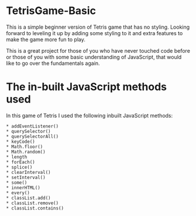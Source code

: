 # TetrisGame-Basic
This is a simple beginner version of Tetris game that has no styling. Looking forward to leveling it up by adding some styling to it and extra features to make the game more fun to play.

This is a great project for those of you who have never touched code before or those of you with some basic understanding of JavaScript, that would like to go over the fundamentals again.

# The in-built JavaScript methods used
In this game of Tetris I used the following inbuilt JavaScript methods:

	* addEventListener()
	* querySelector()
	* querySelectorAll()
	* keyCode()
	* Math.floor()
	* Math.random()
	* length
	* forEach()
	* splice()
	* clearInterval()
	* setInterval()
	* some()
	* innerHTML()
	* every()
	* classList.add()
	* classList.remove()
	* classList.contains()
